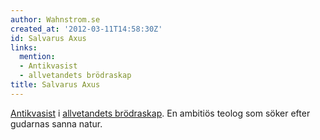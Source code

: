 ```yaml
---
author: Wahnstrom.se
created_at: '2012-03-11T14:58:30Z'
id: Salvarus Axus
links:
  mention:
  - Antikvasist
  - allvetandets brödraskap
title: Salvarus Axus
---
```


[Antikvasist] i [allvetandets brödraskap]. En ambitiös teolog som söker efter gudarnas sanna natur.

  [Antikvasist]: Antikvasist
  [allvetandets brödraskap]: allvetandets_brödraskap